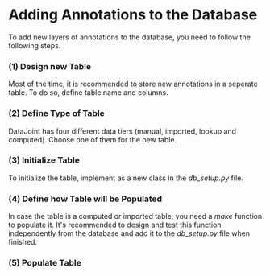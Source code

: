 # Adding Annotations to the Database

To add new layers of annotations to the database, you need to follow the following steps.


### (1) Design new Table

Most of the time, it is recommended to store new annotations in a seperate table. To do so, define table name and columns.

### (2) Define Type of Table

DataJoint has four different data tiers (manual, imported, lookup and computed). Choose one of them for the new table.

### (3) Initialize Table

To initialize the table, implement as a new class in the _db_setup.py_ file.

### (4) Define how Table will be Populated

In case the table is a computed or imported table, you need a _make_ function to populate it. It's recommended to design and test this function independently from the database and add it to the _db_setup.py_ file when finished.

### (5) Populate Table

